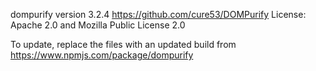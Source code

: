 dompurify version 3.2.4
https://github.com/cure53/DOMPurify
License: Apache 2.0 and Mozilla Public License 2.0

To update, replace the files with an updated build from https://www.npmjs.com/package/dompurify
